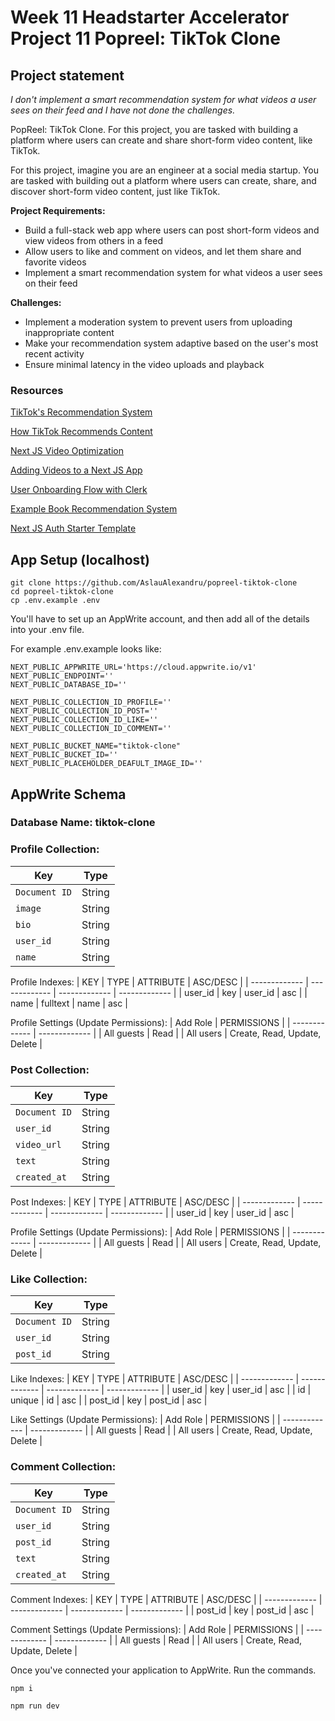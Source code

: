 # Week 11 Headstarter Accelerator Project 11 Popreel: TikTok Clone

## Project statement
*I don't implement a smart recommendation system for what videos a user sees on their feed and I have not done the challenges.*

PopReel: TikTok Clone.
For this project, you are tasked with building a platform where users can create and share short-form video content, like TikTok.


For this project, imagine you are an engineer at a social media startup. You are tasked with building out a platform where users can create, share, and discover short-form video content, just like TikTok.

**Project Requirements:**

- Build a full-stack web app where users can post short-form videos and view videos from others in a feed
- Allow users to like and comment on videos, and let them share and favorite videos
- Implement a smart recommendation system for what videos a user sees on their feed

**Challenges:**

- Implement a moderation system to prevent users from uploading inappropriate content
- Make your recommendation system adaptive based on the user's most recent activity
- Ensure minimal latency in the video uploads and playback



### Resources
[TikTok's Recommendation System](
https://arxiv.org/pdf/2209.07663)

[How TikTok Recommends Content](
https://support.tiktok.com/en/using-tiktok/exploring-videos/how-tiktok-recommends-content)

[Next JS Video Optimization](
https://nextjs.org/docs/app/building-your-application/optimizing/videos)

[Adding Videos to a Next JS App](
https://next-video.dev/)

[User Onboarding Flow with Clerk](
https://clerk.com/docs/references/nextjs/add-onboarding-flow)

[Example Book Recommendation System](
https://github.com/weaviate/BookRecs)

[Next JS Auth Starter Template](
https://github.com/clerk/nextjs-auth-starter-template)



## App Setup (localhost)

```
git clone https://github.com/AslauAlexandru/popreel-tiktok-clone
cd popreel-tiktok-clone
cp .env.example .env
```


You'll have to set up an AppWrite account, and then add all of the details into your .env file.

For example .env.example looks like:
```
NEXT_PUBLIC_APPWRITE_URL='https://cloud.appwrite.io/v1'
NEXT_PUBLIC_ENDPOINT=''
NEXT_PUBLIC_DATABASE_ID=''

NEXT_PUBLIC_COLLECTION_ID_PROFILE=''
NEXT_PUBLIC_COLLECTION_ID_POST=''
NEXT_PUBLIC_COLLECTION_ID_LIKE=''
NEXT_PUBLIC_COLLECTION_ID_COMMENT=''

NEXT_PUBLIC_BUCKET_NAME="tiktok-clone"
NEXT_PUBLIC_BUCKET_ID=''
NEXT_PUBLIC_PLACEHOLDER_DEAFULT_IMAGE_ID=''

```

## AppWrite Schema

### Database Name: tiktok-clone

### Profile Collection:
| Key | Type |
| --- | --- |
| `Document ID` | String |
| `image` | String |
| `bio` | String |
| `user_id` | String |
| `name` | String |

Profile Indexes:
| KEY           | TYPE          | ATTRIBUTE     | ASC/DESC      |
| ------------- | ------------- | ------------- | ------------- |
| user_id       | key           | user_id       | asc           |
| name          | fulltext      | name          | asc           |

Profile Settings (Update Permissions):
| Add Role      | PERMISSIONS   |
| ------------- | ------------- |
| All guests    | Read          |
| All users     | Create, Read, Update, Delete |

### Post Collection:
| Key | Type |
| --- | --- |
| `Document ID` | String |
| `user_id` | String |
| `video_url` | String |
| `text` | String |
| `created_at` | String |
    
Post Indexes:
| KEY           | TYPE          | ATTRIBUTE     | ASC/DESC      |
| ------------- | ------------- | ------------- | ------------- |
| user_id       | key           | user_id       | asc           |

Profile Settings (Update Permissions):
| Add Role      | PERMISSIONS   |
| ------------- | ------------- |
| All guests    | Read          |
| All users     | Create, Read, Update, Delete |

### Like Collection:
| Key | Type |
| --- | --- |
| `Document ID` | String |
| `user_id` | String |
| `post_id` | String |

Like Indexes: 
| KEY           | TYPE          | ATTRIBUTE     | ASC/DESC      |
| ------------- | ------------- | ------------- | ------------- |
| user_id       | key           | user_id       | asc           |
| id            | unique        | id            | asc           |
| post_id       | key           | post_id       | asc           |

Like Settings (Update Permissions):
| Add Role      | PERMISSIONS   |
| ------------- | ------------- |
| All guests    | Read          |
| All users     | Create, Read, Update, Delete |

### Comment Collection:
| Key | Type |
| --- | --- |
| `Document ID` | String |
| `user_id` | String |
| `post_id` | String |
| `text` | String |
| `created_at` | String |
    
Comment Indexes:
| KEY           | TYPE          | ATTRIBUTE     | ASC/DESC      |
| ------------- | ------------- | ------------- | ------------- |
| post_id       | key           | post_id       | asc           |

Comment Settings (Update Permissions):
| Add Role      | PERMISSIONS   |
| ------------- | ------------- |
| All guests    | Read          |
| All users     | Create, Read, Update, Delete |


Once you've connected your application to AppWrite. Run the commands.
    
```
npm i

npm run dev
```





